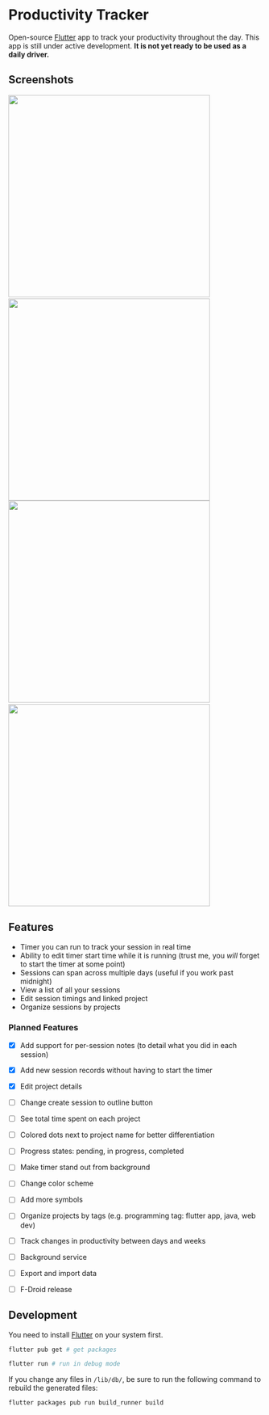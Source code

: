 # Productivity Tracker

Open-source [Flutter](https://flutter.dev/) app to track your productivity throughout the day. This app is still under active development. **It is not yet ready to be used as a daily driver.**

## Screenshots
<img src="https://github.com/connlim/productivity-tracker/raw/master/screenshots/overview_screen.jpg" width="400px">&nbsp;<img src="https://github.com/connlim/productivity-tracker/raw/master/screenshots/edit_session_screen.jpg" width="400px">
<img src="https://github.com/connlim/productivity-tracker/raw/master/screenshots/projects_screen.jpg" width="400px">&nbsp;<img src="https://github.com/connlim/productivity-tracker/raw/master/screenshots/project_sessions_screen.jpg" width="400px">

## Features
* Timer you can run to track your session in real time
* Ability to edit timer start time while it is running (trust me, you *will* forget to start the timer at some point)
* Sessions can span across multiple days (useful if you work past midnight)
* View a list of all your sessions
* Edit session timings and linked project
* Organize sessions by projects

### Planned Features
- [x] Add support for per-session notes (to detail what you did in each session)
- [x] Add new session records without having to start the timer
- [x] Edit project details
- [ ] Change create session to outline button
- [ ] See total time spent on each project
- [ ] Colored dots next to project name for better differentiation
- [ ] Progress states: pending, in progress, completed
- [ ] Make timer stand out from background
- [ ] Change color scheme
- [ ] Add more symbols
- [ ] Organize projects by tags (e.g. programming tag: flutter app, java, web dev)
- [ ] Track changes in productivity between days and weeks

- [ ] Background service
- [ ] Export and import data
- [ ] F-Droid release

## Development
You need to install [Flutter](https://flutter.dev/) on your system first.
```bash
flutter pub get # get packages

flutter run # run in debug mode
```

If you change any files in `/lib/db/`, be sure to run the following command to rebuild the generated files:
```bash
flutter packages pub run build_runner build
```
